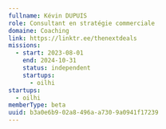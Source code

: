 ```yaml
---
fullname: Kévin DUPUIS
role: Consultant en stratégie commerciale
domaine: Coaching
link: https://linktr.ee/thenextdeals
missions:
  - start: 2023-08-01
    end: 2024-10-31
    status: independent
    startups:
      - oilhi
startups:
  - oilhi
memberType: beta
uuid: b3a0e6b9-02a8-496a-a730-9a0941f17239
---
```

